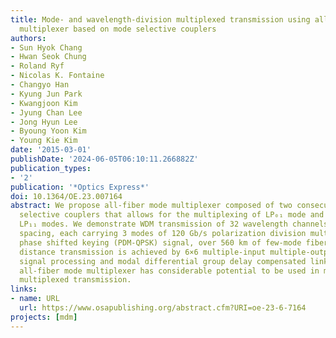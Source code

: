 ```yaml
---
title: Mode- and wavelength-division multiplexed transmission using all-fiber mode
  multiplexer based on mode selective couplers
authors:
- Sun Hyok Chang
- Hwan Seok Chung
- Roland Ryf
- Nicolas K. Fontaine
- Changyo Han
- Kyung Jun Park
- Kwangjoon Kim
- Jyung Chan Lee
- Jong Hyun Lee
- Byoung Yoon Kim
- Young Kie Kim
date: '2015-03-01'
publishDate: '2024-06-05T06:10:11.266882Z'
publication_types:
- '2'
publication: '*Optics Express*'
doi: 10.1364/OE.23.007164
abstract: We propose all-fiber mode multiplexer composed of two consecutive LP₁₁ mode
  selective couplers that allows for the multiplexing of LP₀₁ mode and two-fold degenerate
  LP₁₁ modes. We demonstrate WDM transmission of 32 wavelength channels with 100 GHz
  spacing, each carrying 3 modes of 120 Gb/s polarization division multiplexed quadrature
  phase shifted keying (PDM-QPSK) signal, over 560 km of few-mode fiber (FMF). Long
  distance transmission is achieved by 6×6 multiple-input multiple-output digital
  signal processing and modal differential group delay compensated link of FMF. The
  all-fiber mode multiplexer has considerable potential to be used in mode- and wavelength-division
  multiplexed transmission.
links:
- name: URL
  url: https://www.osapublishing.org/abstract.cfm?URI=oe-23-6-7164
projects: [mdm]
---
```

